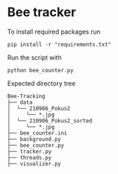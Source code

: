 # Bee tracker

To install required packages run
```
pip install -r "requirements.txt"
```

Run the script with
```
python bee_counter.py
```

Expected directory tree
```
Bee-Tracking
├── data
│  └── 210906_Pokus2
│     └── *.jpg
│  └── 210906_Pokus2_sorted
│     └── *.jpg
├── bee_counter.ini
├── background.py
├── bee_counter.py
├── tracker.py
├── threads.py
├── visualizer.py
```